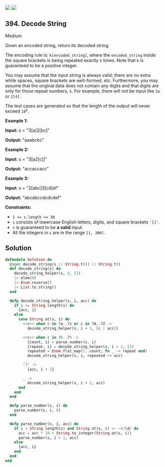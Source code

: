 [![](https://img.shields.io/github/stars/javadev/LeetCode-in-All?label=Stars&style=flat-square)](https://github.com/javadev/LeetCode-in-All)
[![](https://img.shields.io/github/forks/javadev/LeetCode-in-All?label=Fork%20me%20on%20GitHub%20&style=flat-square)](https://github.com/javadev/LeetCode-in-All/fork)

## 394\. Decode String

Medium

Given an encoded string, return its decoded string.

The encoding rule is: `k[encoded_string]`, where the `encoded_string` inside the square brackets is being repeated exactly `k` times. Note that `k` is guaranteed to be a positive integer.

You may assume that the input string is always valid; there are no extra white spaces, square brackets are well-formed, etc. Furthermore, you may assume that the original data does not contain any digits and that digits are only for those repeat numbers, `k`. For example, there will not be input like `3a` or `2[4]`.

The test cases are generated so that the length of the output will never exceed <code>10<sup>5</sup></code>.

**Example 1:**

**Input:** s = "3[a]2[bc]"

**Output:** "aaabcbc"

**Example 2:**

**Input:** s = "3[a2[c]]"

**Output:** "accaccacc"

**Example 3:**

**Input:** s = "2[abc]3[cd]ef"

**Output:** "abcabccdcdcdef"

**Constraints:**

*   `1 <= s.length <= 30`
*   `s` consists of lowercase English letters, digits, and square brackets `'[]'`.
*   `s` is guaranteed to be **a valid** input.
*   All the integers in `s` are in the range `[1, 300]`.

## Solution

```elixir
defmodule Solution do
  @spec decode_string(s :: String.t()) :: String.t()
  def decode_string(s) do
    decode_string_helper(s, 0, [])
    |> elem(0)
    |> Enum.reverse()
    |> List.to_string()
  end

  defp decode_string_helper(s, i, acc) do
    if i >= String.length(s) do
      {acc, i}
    else
      case String.at(s, i) do
        <<c>> when c in ?a..?z or c in ?A..?Z ->
          decode_string_helper(s, i + 1, [c | acc])

        <<c>> when c in ?0..?9 ->
          {count, i} = parse_number(s, i)
          {repeat, i} = decode_string_helper(s, i + 1, [])
          repeated = Enum.flat_map(1..count, fn _ -> repeat end)
          decode_string_helper(s, i, repeated ++ acc)

        "]" ->
          {acc, i + 1}

        _ ->
          decode_string_helper(s, i + 1, acc)
      end
    end
  end

  defp parse_number(s, i) do
    parse_number(s, i, 0)
  end

  defp parse_number(s, i, acc) do
    if i < String.length(s) and String.at(s, i) =~ ~r/\d/ do
      acc = acc * 10 + String.to_integer(String.at(s, i))
      parse_number(s, i + 1, acc)
    else
      {acc, i}
    end
  end
end
```